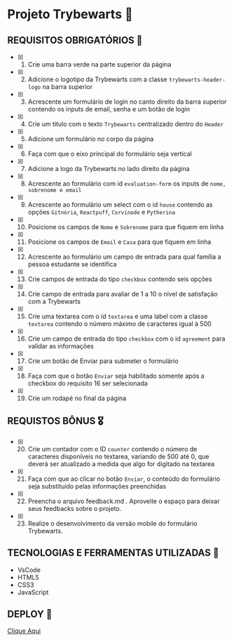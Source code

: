# Projeto Trybewarts 🚀

## REQUISITOS OBRIGATÓRIOS :robot:

- [x] 1. Crie uma barra verde na parte superior da página

- [x] 2. Adicione o logotipo da Trybewarts com a classe `trybewarts-header-logo` na barra superior

- [x] 3. Acrescente um formulário de login no canto direito da barra superior contendo os inputs de email, senha e um botão de login

- [x] 4. Crie um título com o texto `Trybewarts` centralizado dentro do `Header`

- [x] 5. Adicione um formulário no corpo da página

- [x] 6. Faça com que o eixo principal do formulário seja vertical

- [x] 7. Adicione a logo da Trybewarts no lado direito da página

- [x] 8. Acrescente ao formulário com id `evaluation-form` os inputs de `nome, sobrenome e email`

- [x] 9. Acrescente ao formulário um select com o id `house` contendo as opções `Gitnória`, `Reactpuff`, `Corvinode` e `Pytherina`

- [x] 10. Posicione os campos de `Nome` e `Sobrenome` para que fiquem em linha

- [x] 11. Posicione os campos de `Email` e `Casa` para que fiquem em linha

- [x] 12. Acrescente ao formulário um campo de entrada para qual família a pessoa estudante se identifica

- [x] 13. Crie campos de entrada do tipo `checkbox` contendo seis opções

- [x] 14. Crie campo de entrada para avaliar de 1 a 10 o nível de satisfação com a Trybewarts

- [x] 15. Crie uma textarea com o id `textarea` e uma label com a classe `textarea` contendo o número máximo de caracteres igual à 500

- [x] 16. Crie um campo de entrada do tipo `checkbox` com o id `agreement` para validar as informações

- [x] 17. Crie um botão de Enviar para submeter o formulário

- [x] 18. Faça com que o botão `Enviar` seja habilitado somente após a checkbox do requisito 16 ser selecionada

- [x] 19. Crie um rodapé no final da página

## REQUISTOS BÔNUS :medal_military:

- [x] 20. Crie um contador com o ID `counter` contendo o número de caracteres disponíveis no textarea, variando de 500 até 0, que deverá ser atualizado a medida que algo for digitado na textarea

- [x] 21. Faça com que ao clicar no botão `Enviar`, o conteúdo do formulário seja substituído pelas informações preenchidas

- [x] 22. Preencha o arquivo feedback.md . Aproveite o espaço para deixar seus feedbacks sobre o projeto.

- [x] 23. Realize o desenvolvimento da versão mobile do formulário Trybewarts.

## TECNOLOGIAS E FERRAMENTAS UTILIZADAS :robot:
- VsCode
- HTML5
- CSS3
- JavaScript

## DEPLOY :runner:
[Clique Aqui](https://project-trybewarts-7hyt.vercel.app/)
